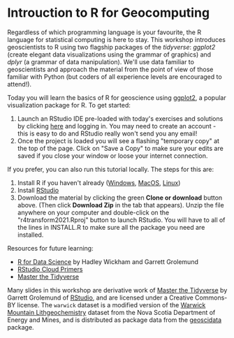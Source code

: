 
# Introuction to R for Geocomputing

Regardless of which programming language is your favourite, the R language for statistical computing is here to stay. This workshop introduces geoscientists to R using two flagship packages of the *tidyverse*: *ggplot2* (create elegant data visualizations using the grammar of graphics) and *dplyr* (a grammar of data manipulation). We'll use data familiar to geoscientists and approach the material from the point of view of those familiar with Python (but coders of all experience levels are encouraged to attend!).

Today you will learn the basics of R for geoscience using [ggplot2](https://ggplot2.tidyverse.org/), a popular visualization package for R. To get started:

1. Launch an RStudio IDE pre-loaded with today's exercises and solutions by clicking [here](https://rstudio.cloud/project/2472192) and logging in. You may need to create an account - this is easy to do and RStudio really won't send you any email!
2. Once the project is loaded you will see a flashing "temporary copy" at the top of the page. Click on "Save a Copy" to make sure your edits are saved if you close your window or loose your internet connection.

If you prefer, you can also run this tutorial locally. The steps for this are:

1. Install R if you haven't already ([Windows](https://cloud.r-project.org/bin/windows/), [MacOS](https://cloud.r-project.org/bin/macosx/), [Linux](https://cloud.r-project.org/bin/linux/))
2. Install [RStudio](https://www.rstudio.com/products/rstudio/download/#download)
3. Download the material by clicking the green __Clone or download__ button above. (Then click __Download Zip__ in the tab that appears). Unzip the file anywhere on your computer and double-click on the "r4transform2021.Rproj" button to launch RStudio. You will have to all of the lines in INSTALL.R to make sure all the package you need are installed.

Resources for future learning:

- [R for Data Science](http://r4ds.had.co.nz) by Hadley Wickham and Garrett Grolemund
- [RStudio Cloud Primers](https://rstudio.cloud/learn/primers)
- [Master the Tidyverse](https://github.com/rstudio-education/master-the-tidyverse)

Many slides in this workshop are derivative work of [Master the Tidyverse](https://github.com/rstudio-education/master-the-tidyverse) by Garrett Grolemund of [RStudio](https://rstudio.com), and are licensed under a Creative Commons-BY license. The `warwick` dataset is a modified version of the [Warwick Mountain Lithgeochemistry](https://novascotia.ca/natr/meb/download/dp505dds.asp) dataset from the Nova Scotia Department of Energy and Mines, and is distributed as package data from the [geoscidata](https://github.com/paleolimbot/geoscidata) package.
